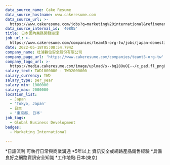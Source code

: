 ```yaml
---
data_source_name: Cake Resume
data_source_hostname: www.cakeresume.com
data_source_url: >-
  https://www.cakeresume.com/jobs?q=marketing%20international&refinementList%5Blang_name%5D%5B0%5D=English&refinementList%5Bsalary_type%5D=per_year&range%5Bsalary_range%5D%5Bmin%5D=1000000
data_source_internal_id: '40805'
title: 日本國內業務開發經理
job_url: >-
  https://www.cakeresume.com/companies/teamt5-org-tw/jobs/japan-domestic-business-development-manager
date: 2022-05-18T05:08:54.794Z
company_name: 杜浦數位安全股份有限公司
company_page_url: 'https://www.cakeresume.com/companies/teamt5-org-tw'
company_logo_url: >-
  https://media.cakeresume.com/image/upload/s--bq28OuOI--/c_pad,fl_png8,h_200,w_200/v1634284230/sncnupc4f0di3ftnbf2v.png
salary_text: TWD1000000 - TWD2000000
salary_currency: TWD
salary_type: per_year
salary_min: 1000000
salary_max: 2000000
location_list:
  - Japan
  - 'Tokyo, Japan'
  - 日本
  - '東京都, 日本'
job_tags:
  - Global Business Development
badges:
  - Marketing International

---
```


*日語流利 可執行日常與商業溝通 *5年以上 資訊安全或網路產品銷售經驗 *具備良好之網路資訊安全知識 *工作地點:日本(東京)